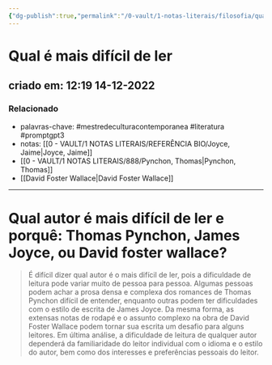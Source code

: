 ```yaml
---
{"dg-publish":true,"permalink":"/0-vault/1-notas-literais/filosofia/qual-e-mais-dificil-de-ler/","tags":["mestredeculturacontemporanea","literatura","promptgpt3"],"dgHomeLink":true,"dgShowLocalGraph":true,"dgShowFileTree":true,"dgEnableSearch":true}
---
```


# Qual é mais difícil de ler
## criado em: 12:19 14-12-2022

### Relacionado
- palavras-chave: #mestredeculturacontemporanea #literatura #promptgpt3 
- notas: [[0 - VAULT/1 NOTAS LITERAIS/REFERÊNCIA BIO/Joyce, Jaime\|Joyce, Jaime]]
- [[0 - VAULT/1 NOTAS LITERAIS/888/Pynchon, Thomas\|Pynchon, Thomas]]
- [[David Foster Wallace\|David Foster Wallace]]
---
# Qual autor é mais difícil de ler e porquê: Thomas Pynchon, James Joyce, ou David foster wallace?

>É difícil dizer qual autor é o mais difícil de ler, pois a dificuldade de leitura pode variar muito de pessoa para pessoa. Algumas pessoas podem achar a prosa densa e complexa dos romances de Thomas Pynchon difícil de entender, enquanto outras podem ter dificuldades com o estilo de escrita de James Joyce. Da mesma forma, as extensas notas de rodapé e o assunto complexo na obra de David Foster Wallace podem tornar sua escrita um desafio para alguns leitores. Em última análise, a dificuldade de leitura de qualquer autor dependerá da familiaridade do leitor individual com o idioma e o estilo do autor, bem como dos interesses e preferências pessoais do leitor.